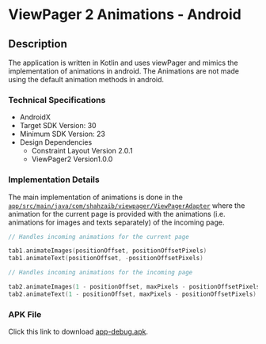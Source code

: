 # ViewPager 2 Animations - Android

## Description
The application is written in Kotlin and uses viewPager and mimics the implementation of animations in android.
The Animations are not made using the default animation methods in android.

### Technical Specifications
- AndroidX
- Target SDK Version: 30
- Minimum SDK Version: 23
- Design Dependencies
    - Constraint Layout Version 2.0.1
    - ViewPager2 Version1.0.0

### Implementation Details
The main implementation of animations is done in the [```app/src/main/java/com/shahzaib/viewpager/ViewPagerAdapter```](https://github.com/ShahzaibWaseem/viewPager-Android/blob/master/app/src/main/java/com/shahzaib/viewpager/ViewPagerAdapter.kt) where the animation for the current page is provided with the animations (i.e. animations for images and texts separately) of the incoming page.

```kotlin
// Handles incoming animations for the current page

tab1.animateImages(positionOffset, positionOffsetPixels)
tab1.animateText(positionOffset, -positionOffsetPixels)

// Handles incoming animations for the incoming page

tab2.animateImages(1 - positionOffset, maxPixels - positionOffsetPixels)
tab2.animateText(1 - positionOffset, maxPixels - positionOffsetPixels)
```

### APK File
Click this link to download [app-debug.apk](https://github.com/ShahzaibWaseem/viewPager-Android/blob/master/app/build/outputs/apk/debug/app-debug.apk).